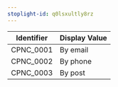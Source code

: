```yaml
---
stoplight-id: q0lsxultly8rz
---
```


Identifier  |  Display Value
------------|---------------
CPNC_0001   |  By email
CPNC_0002   |  By phone
CPNC_0003   |  By post